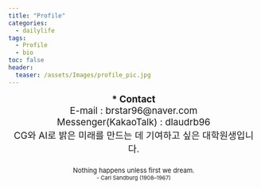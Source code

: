 ```yaml
---
title: "Profile"
categories:
  - dailylife
tags: 
  - Profile
  - bio
toc: false
header:
  teaser: /assets/Images/profile_pic.jpg
---
```


<center>
<span style="font-size:14pt">
<b>* Contact</b><br>
E-mail : brstar96@naver.com <br> 
Messenger(KakaoTalk) : dlaudrb96 <br>
CG와 AI로 밝은 미래를 만드는 데 기여하고 싶은 대학원생입니다. <br><br>
</span>
</center>

<center>
<span style="font-size: 13px;">Nothing happens unless first we dream.</span><br>
<span style="font-size: 11px;">- Carl Sandburg (1908–1967)</span>
</center>
